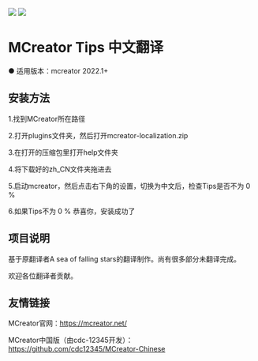 ![](https://img.shields.io/badge/license-GPL--3.0-blue) ![](https://img.shields.io/badge/Chinese%20tips-19%25-orange)

MCreator Tips 中文翻译
===
● 适用版本：mcreator 2022.1+

安装方法
---
1.找到MCreator所在路径

2.打开plugins文件夹，然后打开mcreator-localization.zip

3.在打开的压缩包里打开help文件夹

4.将下载好的zh_CN文件夹拖进去

5.启动mcreator，然后点击右下角的设置，切换为中文后，检查Tips是否不为 0 %

6.如果Tips不为 0 % 恭喜你，安装成功了

项目说明
---

基于原翻译者A sea of falling stars的翻译制作。尚有很多部分未翻译完成。

欢迎各位翻译者贡献。

友情链接
---

MCreator官网：https://mcreator.net/

MCreator中国版（由cdc-12345开发）：https://github.com/cdc12345/MCreator-Chinese
